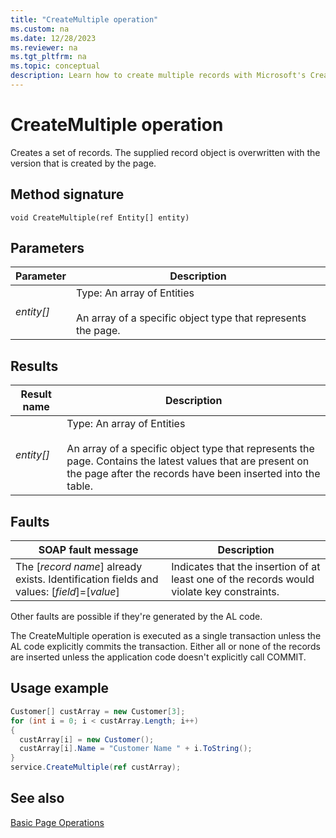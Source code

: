 ```yaml
---
title: "CreateMultiple operation"
ms.custom: na
ms.date: 12/28/2023
ms.reviewer: na
ms.tgt_pltfrm: na
ms.topic: conceptual
description: Learn how to create multiple records with Microsoft's CreateMultiple Operation. Understand method signatures, parameters, results, and handle faults.
---
```

# CreateMultiple operation
Creates a set of records. The supplied record object is overwritten with the version that is created by the page.  
  
## Method signature  
 `void CreateMultiple(ref Entity[] entity)`  
  
## Parameters  
  
|Parameter|Description|  
|---------------|-----------------|  
|*entity\[\]*|Type: An array of Entities<br /><br /> An array of a specific object type that represents the page.|  
  
## Results  
  
|Result name|Description|  
|-----------------|-----------------|  
|*entity\[\]*|Type: An array of Entities<br /><br /> An array of a specific object type that represents the page. Contains the latest values that are present on the page after the records have been inserted into the table.|  
  
## Faults  
  
|SOAP fault message|Description|  
|------------------------|-----------------|  
|The \[*record name*\] already exists. Identification fields and values:  \[*field*\]=\[*value*\]|Indicates that the insertion of at least one of the records would violate key constraints.|  
  
 Other faults are possible if they're generated by the AL code.  
  
 The CreateMultiple operation is executed as a single transaction unless the AL code explicitly commits the transaction. Either all or none of the records are inserted unless the application code doesn't explicitly call COMMIT.  
  
## Usage example  
  
```c#  
Customer[] custArray = new Customer[3];  
for (int i = 0; i < custArray.Length; i++)  
{  
  custArray[i] = new Customer();  
  custArray[i].Name = "Customer Name " + i.ToString();  
}  
service.CreateMultiple(ref custArray);  
```  
  
## See also  
 [Basic Page Operations](Basic-Page-Operations.md)